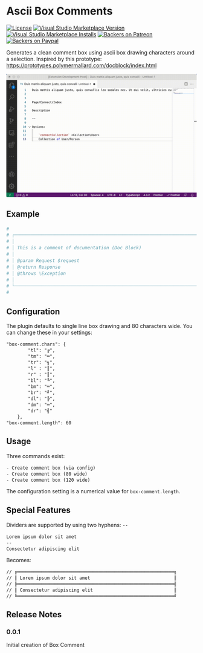 # Ascii Box Comments

[![License](https://img.shields.io/badge/license-MIT-blue.svg)](./LICENSE)
[![Visual Studio Marketplace Version](https://img.shields.io/visual-studio-marketplace/v/mattkenefick.vscode-box-comment.svg)](https://marketplace.visualstudio.com/items?itemName=mattkenefick.vscode-box-comment)
[![Visual Studio Marketplace Installs](https://img.shields.io/visual-studio-marketplace/i/mattkenefick.vscode-box-comment.svg)](https://marketplace.visualstudio.com/items?itemName=mattkenefick.vscode-box-comment)
[![Backers on Patreon](https://img.shields.io/badge/backer-Patreon-orange.svg)](https://www.patreon.com/mattkenefick)
[![Backers on Paypal](https://img.shields.io/badge/backer-Paypal-blue.svg)](https://paypal.me/polymermallard)

Generates a clean comment box using ascii box drawing characters around a selection.
Inspired by this prototype: https://prototypes.polymermallard.com/docblock/index.html

![Box comment example](./assets/box-comment.gif)


## Example

```PHP
#
# ┌────────────────────────────────────────────────────────────────────────────┐
# │                                                                            │
# │ This is a comment of documentation (Doc Block)                             │
# │                                                                            │
# │ @param Request $request                                                    │
# │ @return Response                                                           │
# │ @throws \Exception                                                         │
# │                                                                            │
# └────────────────────────────────────────────────────────────────────────────┘
#
```

## Configuration

The plugin defaults to single line box drawing and 80 characters wide. You can change these in your settings:

```
"box-comment.chars": {
        "tl": "╔",
        "tm": "═",
        "tr": "╗",
        "l" : "║",
        "r" : "║",
        "bl": "╚",
        "bm": "═",
        "br": "╝",
        "dl": "╠",
        "dm": "═",
        "dr": "╣"
    },
"box-comment.length": 60
```

## Usage

Three commands exist:

    - Create comment box (via config)
    - Create comment box (80 wide)
    - Create comment box (120 wide)

The configuration setting is a numerical value for `box-comment.length`.

## Special Features

Dividers are supported by using two hyphens: `--`

```
Lorem ipsum dolor sit amet
--
Consectetur adipiscing elit
```

Becomes:

```
// ╔══════════════════════════════════════════════════════════╗
// ║ Lorem ipsum dolor sit amet                               ║
// ╠══════════════════════════════════════════════════════════╣
// ║ Consectetur adipiscing elit                              ║
// ╚══════════════════════════════════════════════════════════╝
```

## Release Notes

### 0.0.1

Initial creation of Box Comment
